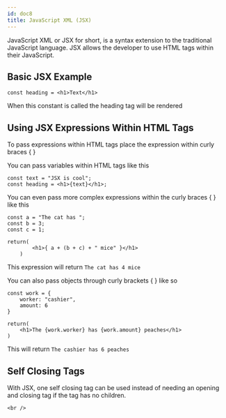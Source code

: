 ```yaml
---
id: doc8
title: JavaScript XML (JSX)
---
```


JavaScript XML or JSX for short, is a syntax extension to the traditional JavaScript language. JSX allows the developer to use HTML tags within their JavaScript.

## Basic JSX Example

```
const heading = <h1>Text</h1>
```

When this constant is called the heading tag will be rendered

## Using JSX Expressions Within HTML Tags

To pass expressions within HTML tags place the expression within curly braces { }

You can pass variables within HTML tags like this

```
const text = "JSX is cool";
const heading = <h1>{text}</h1>;
```

You can even pass more complex expressions within the curly braces { } like this

```
const a = "The cat has ";
const b = 3;
const c = 1;

return(
        <h1>{ a + (b + c) + " mice" }</h1>
    )
```

This expression will return `The cat has 4 mice`

You can also pass objects through curly brackets { } like so

```
const work = {
    worker: "cashier",
    amount: 6
}

return(
    <h1>The {work.worker} has {work.amount} peaches</h1>
)
```

This will return `The cashier has 6 peaches`

## Self Closing Tags

With JSX, one self closing tag can be used instead of needing an opening and closing tag if the tag has no children.

```
<br />
```
